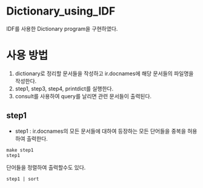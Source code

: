 # Dictionary_using_IDF
IDF를 사용한 Dictionary program을 구현하였다.

# 사용 방법
1. dictionary로 정리할 문서들을 작성하고 ir.docnames에 해당 문서들의 파일명을 작성한다.
2. step1, step3, step4, printdict를 실행한다.
3. consult를 사용하여 query를 날리면 관련 문서들이 출력된다.

## step1
- step1 : ir.docnames의 모든 문서들에 대하여 등장하는 모든 단어들을 중복을 허용하여 출력한다.
```
make step1
step1
```
단어들을 정렬하여 출력할수도 있다.
```
step1 | sort
```

